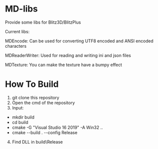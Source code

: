 # MD-libs
Provide some libs for Blitz3D/BlitzPlus

Current libs:

MDEncode: Can be used for converting UTF8 encoded and ANSI encoded characters

MDReaderWriter: Used for reading and writing ini and json files

MDTexture: You can make the texture have a bumpy effect

# How To Build

1. git clone this repository
2. Open the cmd of the repository
3. Input:
- mkdir build
- cd build
- cmake -G "Visual Studio 16 2019" -A Win32 ..
- cmake --build . --config Release
4. Find DLL in build\Release